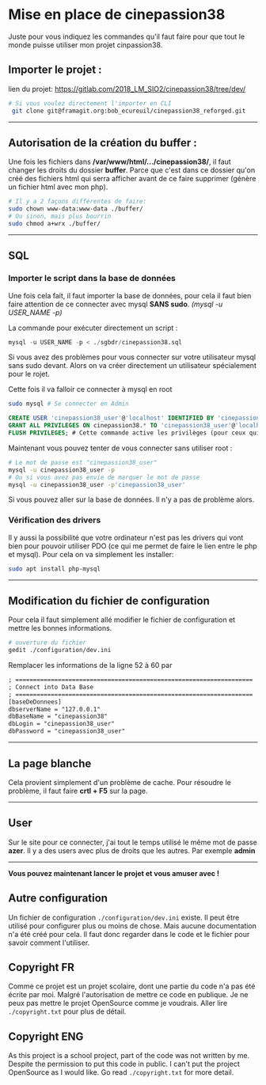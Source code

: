 # Mise en place de cinepassion38


Juste pour vous indiquez les commandes qu'il faut faire pour que tout le monde puisse utiliser mon projet cinpassion38.

## Importer le projet :
lien du projet:
https://gitlab.com/2018_LM_SIO2/cinepassion38/tree/dev/
```bash
# Si vous voulez directement l'importer en CLI
 git clone git@framagit.org:bob_ecureuil/cinepassion38_reforged.git
```

<hr/>

## Autorisation de la création du buffer :
Une fois les fichiers dans **/var/www/html/.../cinepassion38/**, il faut changer les droits du dossier **buffer**. Parce que c'est dans ce dossier qu'on créé des fichiers html qui serra afficher avant de ce faire supprimer (génère un fichier html avec mon php).

```bash
# Il y a 2 façons différentes de faire:
sudo chown www-data:www-data ./buffer/
# Ou sinon, mais plus bourrin
sudo chmod a+wrx ./buffer/
```

<hr/>

## SQL
### Importer le script dans la base de données
Une fois cela fait, il faut importer la base de données, pour cela il faut bien faire attention de ce connecter avec mysql **SANS sudo**. *(mysql -u USER_NAME -p)*

La commande pour exécuter directement un script :
```sql
mysql -u USER_NAME -p < ./sgbdr/cinepassion38.sql
```
Si vous avez des problèmes pour vous connecter sur votre utilisateur mysql sans sudo devant. Alors on va créer directement un utilisateur spécialement pour le rojet.

Cette fois il va falloir ce connecter à mysql en root
```bash
sudo mysql # Se connecter en Admin
```

```sql
CREATE USER 'cinepassion38_user'@'localhost' IDENTIFIED BY 'cinepassion38_user';
GRANT ALL PRIVILEGES ON cinepassion38.* TO 'cinepassion38_user'@'localhost';
FLUSH PRIVILEGES; # Cette commande active les privilèges (pour ceux qui n ont jamais vu cette commande)
```

Maintenant vous pouvez tenter de vous connecter sans utiliser root :
```bash
# Le mot de passe est "cinepassion38_user"
mysql -u cinepassion38_user -p
# Ou si vous avez pas envie de marquer le mot de passe
mysql -u cinepassion38_user -p'cinepassion38_user'
```
Si vous pouvez aller sur la base de données. Il n'y a pas de problème alors.

### Vérification des drivers
Il y aussi la possibilité que votre ordinateur n'est pas les drivers qui vont bien pour pouvoir utiliser PDO (ce qui me permet de faire le lien entre le php et mysql).
Pour cela on va simplement les installer:

```bash
sudo apt install php-mysql
```

<hr/>

## Modification du fichier de configuration
Pour cela il faut simplement allé modifier le fichier de configuration et mettre les bonnes informations.

```bash
# ouverture du fichier
gedit ./configuration/dev.ini
```

Remplacer les informations de la ligne 52 à 60 par

```txt
; ===================================================================
; Connect into Data Base
; ===================================================================
[baseDeDonnees]
dbserverName = "127.0.0.1"
dbBaseName = "cinepassion38"
dbLogin = "cinepassion38_user"
dbPassword = "cinepassion38_user"
```

<hr/>

## La page blanche
Cela provient simplement d'un problème de cache.
Pour résoudre le problème, il faut faire **crtl + F5** sur la page.

<hr/>

## User
Sur le site pour ce connecter, j'ai tout le temps utilisé le même mot de passe **azer**.
Il y a des users avec plus de droits que les autres. Par exemple **admin**

<hr/>

**Vous pouvez maintenant lancer le projet et vous amuser avec !**

## Autre configuration
Un fichier de configuration `./configuration/dev.ini` existe.
Il peut être utilisé pour configurer plus ou moins de chose.
Mais aucune documentation n'a été créé pour cela. 
Il faut donc regarder dans le code et le fichier pour savoir comment l'utiliser.

## Copyright FR
Comme ce projet est un projet scolaire, dont une partie du code n'a pas été écrite par moi.
Malgré l'autorisation de mettre ce code en publique.
Je ne peux pas mettre le projet OpenSource comme je voudrais. 
Aller lire `./copyright.txt` pour plus de détail.

## Copyright ENG
As this project is a school project, part of the code was not written by me.
Despite the permission to put this code in public.
I can't put the project OpenSource as I would like. 
Go read `./copyright.txt` for more detail.